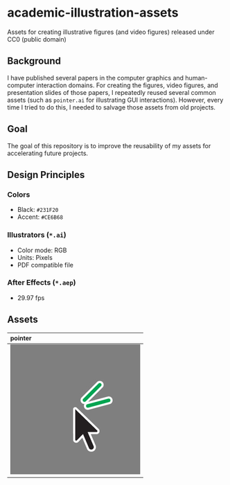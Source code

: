 # academic-illustration-assets

Assets for creating illustrative figures (and video figures) released under CC0 (public domain)

## Background

I have published several papers in the computer graphics and human-computer interaction domains. For creating the figures, video figures, and presentation slides of those papers, I repeatedly reused several common assets (such as `pointer.ai` for illustrating GUI interactions). However, every time I tried to do this, I needed to salvage those assets from old projects.

## Goal

The goal of this repository is to improve the reusability of my assets for accelerating future projects.

## Design Principles

### Colors

- Black: `#231F20`
- Accent: `#CE6B68`

### Illustrators (`*.ai`)

- Color mode: RGB
- Units: Pixels
- PDF compatible file

### After Effects (`*.aep`)

- 29.97 fps

## Assets

| pointer                 |
| :---------------------- |
| ![](./docs/pointer.jpg) |
